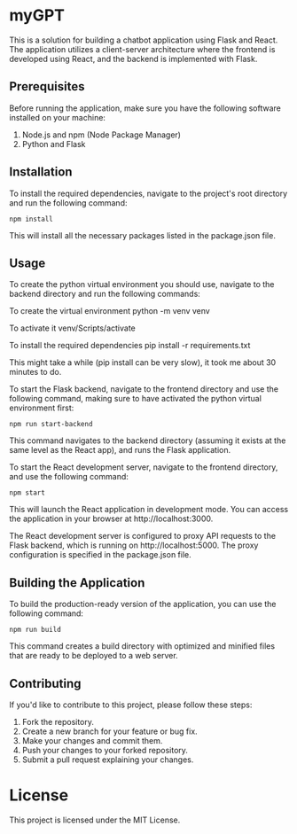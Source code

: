 # myGPT

This is a solution for building a chatbot application using Flask and React. The application utilizes a client-server architecture where the frontend is developed using React, and the backend is implemented with Flask.

## Prerequisites

Before running the application, make sure you have the following software installed on your machine:

1. Node.js and npm (Node Package Manager)
2. Python and Flask

## Installation

To install the required dependencies, navigate to the project's root directory and run the following command:

```
npm install
```

This will install all the necessary packages listed in the package.json file.

## Usage

To create the python virtual environment you should use, navigate to the backend directory and run the following commands:

To create the virtual environment
python -m venv venv

To activate it
venv/Scripts/activate

To install the required dependencies
pip install -r requirements.txt

This might take a while (pip install can be very slow), it took me about 30 minutes to do.

To start the Flask backend, navigate to the frontend directory and use the following command, making sure to have activated the python virtual environment first:

```
npm run start-backend
```

This command navigates to the backend directory (assuming it exists at the same level as the React app), and runs the Flask application.

To start the React development server, navigate to the frontend directory, and use the following command:

```
npm start
```

This will launch the React application in development mode. You can access the application in your browser at http://localhost:3000.

The React development server is configured to proxy API requests to the Flask backend, which is running on http://localhost:5000. The proxy configuration is specified in the package.json file.

## Building the Application

To build the production-ready version of the application, you can use the following command:

```
npm run build
```

This command creates a build directory with optimized and minified files that are ready to be deployed to a web server.

## Contributing

If you'd like to contribute to this project, please follow these steps:

1. Fork the repository.
2. Create a new branch for your feature or bug fix.
3. Make your changes and commit them.
4. Push your changes to your forked repository.
5. Submit a pull request explaining your changes.

# License

This project is licensed under the MIT License.